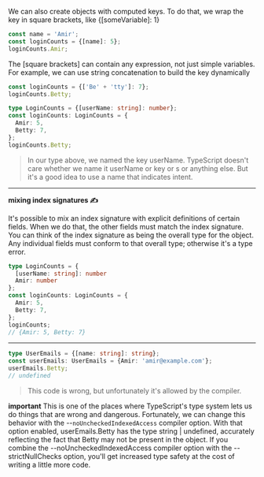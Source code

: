 We can also create objects with computed keys. To do that, we wrap the key in square brackets, like {[someVariable]: 1}

```typescript
const name = 'Amir';
const loginCounts = {[name]: 5};
loginCounts.Amir;
```

The [square brackets] can contain any expression, not just simple variables. For example, we can use string concatenation to build the key dynamically

```typescript
const loginCounts = {['Be' + 'tty']: 7};
loginCounts.Betty;
```

```typescript
type LoginCounts = {[userName: string]: number};
const loginCounts: LoginCounts = {
  Amir: 5,
  Betty: 7,
};
loginCounts.Betty;
```

> In our type above, we named the key userName. TypeScript doesn't care whether we name it userName or key or s or anything else. But it's a good idea to use a name that indicates intent.

---

**mixing index signatures ✍**

It's possible to mix an index signature with explicit definitions of certain fields. When we do that, the other fields must match the index signature. You can think of the index signature as being the overall type for the object. Any individual fields must conform to that overall type; otherwise it's a type error.
```typescript
type LoginCounts = {
  [userName: string]: number
  Amir: number
};
const loginCounts: LoginCounts = {
  Amir: 5,
  Betty: 7,
};
loginCounts;
// {Amir: 5, Betty: 7}
```


---

```typescript
type UserEmails = {[name: string]: string};
const userEmails: UserEmails = {Amir: 'amir@example.com'};
userEmails.Betty;
// undefined
```

> This code is wrong, but unfortunately it's allowed by the compiler.

**important**
This is one of the places where TypeScript's type system lets us do things that are wrong and dangerous. Fortunately, we can change this behavior with the --`noUncheckedIndexedAccess` compiler option. With that option enabled, userEmails.Betty has the type string | undefined, accurately reflecting the fact that Betty may not be present in the object. If you combine the --noUncheckedIndexedAccess compiler option with the --strictNullChecks option, you'll get increased type safety at the cost of writing a little more code.